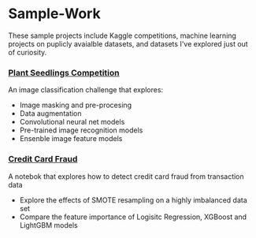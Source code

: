# Sample-Work

These sample projects include Kaggle competitions, machine learning projects on puplicly avaialble datasets, and datasets I've explored just out of curiosity.

### [Plant Seedlings Competition](https://github.com/dheinicke1/Sample-Work/tree/master/Plant%20Seedlings%20Classification)
An image classification challenge that explores:

- Image masking and pre-procesing
- Data augmentation
- Convolutional neural net models
- Pre-trained image recognition models
- Ensenble image feature models

### [Credit Card Fraud](https://github.com/dheinicke1/CreditCardFraud/blob/master/Credit%20Card%20Fraud%20Detection.ipynb)

A notebok that explores how to detect credit card fraud from transaction data

- Explore the effects of SMOTE resampling on a highly imbalanced data set
- Compare the feature importance of Logisitc Regression, XGBoost and LightGBM models
